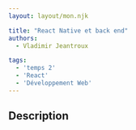 ```yaml
---
layout: layout/mon.njk

title: "React Native et back end"
authors:
  - Vladimir Jeantroux

tags:
  - 'temps 2'
  - 'React'
  - 'Développement Web'
---
```


## Description 